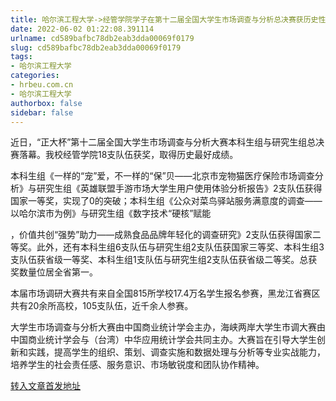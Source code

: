 ```yaml
---
title: 哈尔滨工程大学->经管学院学子在第十二届全国大学生市场调查与分析总决赛获历史性突破成绩 | hrbeu.com.cn
date: 2022-06-02 01:22:08.391114
urlname: cd589bafbc78db2eab3dda00069f0179
slug: cd589bafbc78db2eab3dda00069f0179
tags: 
- 哈尔滨工程大学
categories:
- hrbeu.com.cn
- 哈尔滨工程大学
authorbox: false
sidebar: false
---
```

近日，“正大杯”第十二届全国大学生市场调查与分析大赛本科生组与研究生组总决赛落幕。我校经管学院18支队伍获奖，取得历史最好成绩。

本科生组《一样的“宠”爱，不一样的“保”贝——北京市宠物猫医疗保险市场调查分析》与研究生组《英雄联盟手游市场大学生用户使用体验分析报告》2支队伍获得国家一等奖，实现了0的突破；本科生组《公众对菜鸟驿站服务满意度的调查——以哈尔滨市为例》与研究生组《数字技术“硬核”赋能
<!--more-->
，价值共创“强势”助力——成熟食品品牌年轻化的调查研究》2支队伍获得国家二等奖。此外，还有本科生组6支队伍与研究生组2支队伍获国家三等奖、本科生组3支队伍获省级一等奖、本科生组1支队伍与研究生组2支队伍获省级二等奖。总获奖数量位居全省第一。

本届市场调研大赛共有来自全国815所学校17.4万名学生报名参赛，黑龙江省赛区共有20余所高校，105支队伍，近千余人参赛。

大学生市场调查与分析大赛由中国商业统计学会主办，海峡两岸大学生市调大赛由中国商业统计学会与（台湾）中华应用统计学会共同主办。大赛旨在引导大学生创新和实践，提高学生的组织、策划、调查实施和数据处理与分析等专业实战能力，培养学生的社会责任感、服务意识、市场敏锐度和团队协作精神。



[转入文章首发地址](http://gongxue.cn/info/1015/71144.htm)